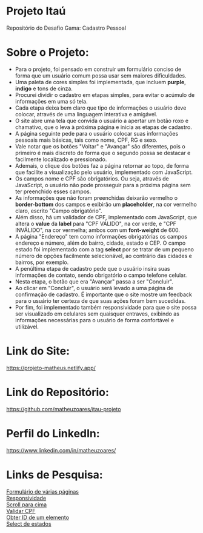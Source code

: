 # Projeto Itaú
Repositório do Desafio Gama: Cadastro Pessoal

# Sobre o Projeto:
- Para o projeto, foi pensado em construir um formulário conciso de forma que um usuário comum possa usar sem maiores dificuldades.
- Uma paleta de cores simples foi implementada, que incluem <b>purple</b>, <b>indigo</b> e tons de cinza.
- Procurei dividir o cadastro em etapas simples, para evitar o acúmulo de informações em uma só tela.
- Cada etapa deixa bem claro que tipo de informações o usuário deve colocar, através de uma linguagem interativa e amigável.
- O site abre uma tela que convida o usuário a apertar um botão roxo e chamativo, que o leva à próxima página e inicia as etapas de cadastro.
- A página seguinte pede para o usuário colocar suas informações pessoais mais básicas, tais como nome, CPF, RG e sexo.
- Vale notar que os botões "Voltar" e "Avançar" são diferentes, pois o primeiro é mais discreto de forma que o segundo possa se destacar e facilmente localizado e pressionado.
- Ademais, o clique dos botões faz a página retornar ao topo, de forma que facilite a visualização pelo usuário, implementado com JavaScript.
- Os campos nome e CPF são obrigatórios. Ou seja, através de JavaScript, o usuário não pode prosseguir para a próxima página sem ter preenchido esses campos.
- As informações que não foram preenchidas deixarão vermelho o <b>border-bottom</b> dos campos e exibirão um <b>placeholder</b>, na cor vermelho claro, escrito "Campo obrigatório".
- Além disso, há um validador de CPF, implementado com JavaScript, que altera o <b>value</b> da <b>label</b> para "CPF VÁLIDO", na cor verde, e "CPF INVÁLIDO", na cor vermelha; ambos com um <b>font-weight</b> de 600.
- A página "Endereço" tem como informações obrigatórias os campos endereço e número, além do bairro, cidade, estado e CEP. O campo estado foi implementado com a tag <b>select</b> por se tratar de um pequeno número de opções facilmente selecionável, ao contrário das cidades e bairros, por exemplo.
- A penúltima etapa de cadastro pede que o usuário insira suas informações de contato, sendo obrigatório o campo telefone celular.
- Nesta etapa, o botão que era "Avançar" passa a ser "Concluir".
- Ao clicar em "Concluir", o usuário será levado a uma página de confirmação de cadastro. É importante que o site mostre um feedback para o usuário ter certeza de que suas ações foram bem sucedidas.
- Por fim, foi implementado também responsividade para que o site possa ser visualizado em celulares sem quaisquer entraves, exibindo as informações necessárias para o usuário de forma confortável e utilizável. 

# Link do Site:
https://projeto-matheus.netlify.app/

# Link do Repositório:
https://github.com/matheuzoares/itau-projeto

# Perfil do LinkedIn:
https://www.linkedin.com/in/matheuzoares/

# Links de Pesquisa:
[Formulário de várias páginas](https://www.w3schools.com/howto/howto_js_form_steps.asp)\
[Responsividade](https://www.w3schools.com/cssref/css3_pr_mediaquery.asp)\
[Scroll para cima](https://www.w3schools.com/howto/howto_js_scroll_to_top.asp)\
[Validar CPF](https://www.devmedia.com.br/validar-cpf-com-javascript/23916)\
[Obter ID de um elemento](https://stackoverflow.com/questions/3623110/get-an-elements-id)\
[Select de estados](https://velhobit.com.br/programacao/carregando-cep-cidades-dinamicamente.html)
